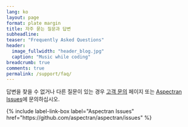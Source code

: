 ```yaml
---
lang: ko
layout: page
format: plate margin
title: 자주 묻는 질문과 답변
subheadline:
teaser: "Frequently Asked Questions"
header:
  image_fullwidth: "header_blog.jpg"
  caption: "Music while coding"
breadcrumb: true
comments: true
permalink: /support/faq/
---
```


<div class="callout info radius">
  <p>답변을 찾을 수 없거나 다른 질문이 있는 경우 <a href="/support/contact/">고객 문의</a> 페이지 또는 <a href="https://github.com/aspectran/aspectran/issues">Aspectran Issues</a>에 문의하십시오.</p>
  {% include label-link-box label="Aspectran Issues" href="https://github.com/aspectran/aspectran/issues" %}
</div>
